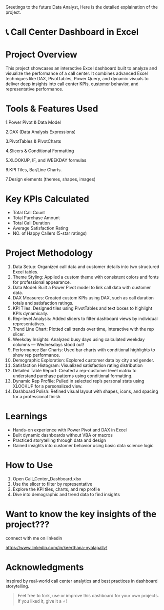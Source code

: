 
Greetings to the future Data Analyst, Here is the detailed explaination of the project.

# 📞 Call Center Dashboard in Excel


# Project Overview

This project showcases an interactive Excel dashboard built to analyze and visualize the performance of a call center. It combines advanced Excel techniques like DAX, PivotTables, Power Query, and dynamic visuals to deliver deep insights into call center KPIs, customer behavior, and representative performance.



# Tools & Features Used

1.Power Pivot & Data Model

2.DAX (Data Analysis Expressions)

3.PivotTables & PivotCharts

4.Slicers & Conditional Formatting

5.XLOOKUP, IF, and WEEKDAY formulas

6.KPI Tiles, Bar/Line Charts.

7.Design elements (themes, shapes, images)



# Key KPIs Calculated

- Total Call Count  
- Total Purchase Amount  
- Total Call Duration  
- Average Satisfaction Rating  
- NO. of Happy Callers (5-star ratings)



# Project Methodology

1. Data Setup: Organized call data and customer details into two structured Excel tables.
2. Theme Styling: Applied a custom theme with consistent colors and fonts for professional appearance.
3. Data Model: Built a Power Pivot model to link call data with customer data.
4. DAX Measures: Created custom KPIs using DAX, such as call duration totals and satisfaction ratings.
5. KPI Tiles: Designed tiles using PivotTables and text boxes to highlight KPIs dynamically.
6. Rep-level Analysis: Added slicers to filter dashboard views by individual representatives.
7. Trend Line Chart: Plotted call trends over time, interactive with the rep slicer.
8. Weekday Insights: Analyzed busy days using calculated weekday columns — Wednesdays stood out!
9. Performance Bar Charts: Used bar charts with conditional highlights to show rep performance.
10. Demographic Exploration: Explored customer data by city and gender.
11. Satisfaction Histogram: Visualized satisfaction rating distribution
12. Detailed Table Report: Created a rep-customer level matrix to understand purchase patterns using conditional formatting.
13. Dynamic Rep Profile: Pulled in selected rep’s personal stats using XLOOKUP for a personalized view.
14. Dashboard Polish: Refined visual layout with shapes, icons, and spacing for a professional finish.



# Learnings

- Hands-on experience with Power Pivot and DAX in Excel
- Built dynamic dashboards without VBA or macros
- Practiced storytelling through data and design
- Gained insights into customer behavior using basic data science logic


# How to Use

1. Open Call_Center_Dashboard.xlsx
2. Use the slicer to filter by representative
3. Explore the KPI tiles, charts, and rep profile
4. Dive into demographic and trend data to find insights
   
# Want to know the key insights of the project???

  connect with me on linkedin
  
  https://www.linkedin.com/in/keerthana-nyalapally/


# Acknowledgments

Inspired by real-world call center analytics and best practices in dashboard storytelling.


 > Feel free to fork, use or improve this dashboard for your own projects. If you liked it, give it a ⭐️!
